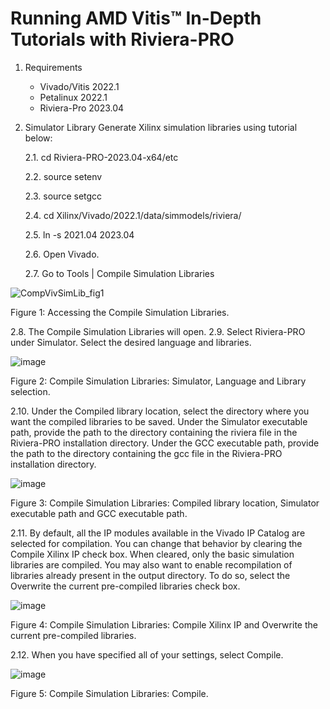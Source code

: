 # Running AMD Vitis™ In-Depth Tutorials with Riviera-PRO

1. Requirements
   - Vivado/Vitis 2022.1
   - Petalinux 2022.1
   - Riviera-Pro 2023.04

2. Simulator Library
   Generate Xilinx simulation libraries using tutorial below:
   
   2.1. cd Riviera-PRO-2023.04-x64/etc
   
   2.2. source setenv
   
   2.3. source setgcc
   
   2.4. cd Xilinx/Vivado/2022.1/data/simmodels/riviera/
   
   2.5. ln -s 2021.04 2023.04
   
   2.6. Open Vivado.
   
   2.7. Go to Tools | Compile Simulation Libraries
 
  ![CompVivSimLib_fig1](https://github.com/maciejpasierbek/Riviera-PRO/assets/38097741/b920c5d1-b591-4db7-9441-be2bebc4e553)
  
  Figure 1: Accessing the Compile Simulation Libraries.
  
   2.8. The Compile Simulation Libraries will open.
   2.9. Select Riviera-PRO under Simulator. Select the desired language and libraries.
   
  ![image](https://github.com/maciejpasierbek/Riviera-PRO/assets/38097741/9a57cea3-abb5-44f2-b05b-1deb8abb721d)
  
  Figure 2: Compile Simulation Libraries: Simulator, Language and Library selection. 
  
  2.10. Under the Compiled library location, select the directory where you want the compiled libraries to be saved. Under the Simulator executable path, provide the path to the directory containing the riviera file in the Riviera-PRO installation directory. Under the GCC executable path, provide the path to the directory containing the gcc file in the Riviera-PRO installation directory.
  
  ![image](https://github.com/maciejpasierbek/Riviera-PRO/assets/38097741/95f74d99-1efa-4635-bf9d-66ca63e65d3c)
  
  Figure 3: Compile Simulation Libraries: Compiled library location, Simulator executable path and GCC executable path.
  
  2.11. By default, all the IP modules available in the Vivado IP Catalog are selected for compilation. You can change that behavior by clearing the Compile Xilinx IP check box. When cleared, only the basic simulation libraries are compiled. You may also want to enable recompilation of libraries already present in the output directory. To do so, select the Overwrite the current pre-compiled libraries check box.
  
  ![image](https://github.com/maciejpasierbek/Riviera-PRO/assets/38097741/1ae687b1-48b2-4390-ba25-8dec3d47f0d8)

  Figure 4: Compile Simulation Libraries: Compile Xilinx IP and Overwrite the current pre-compiled libraries. 
  
  2.12. When you have specified all of your settings, select Compile.
  
  ![image](https://github.com/maciejpasierbek/Riviera-PRO/assets/38097741/601f2e07-a089-4eb4-a592-fc4b7a76fdf0)

  Figure 5: Compile Simulation Libraries: Compile.



     
